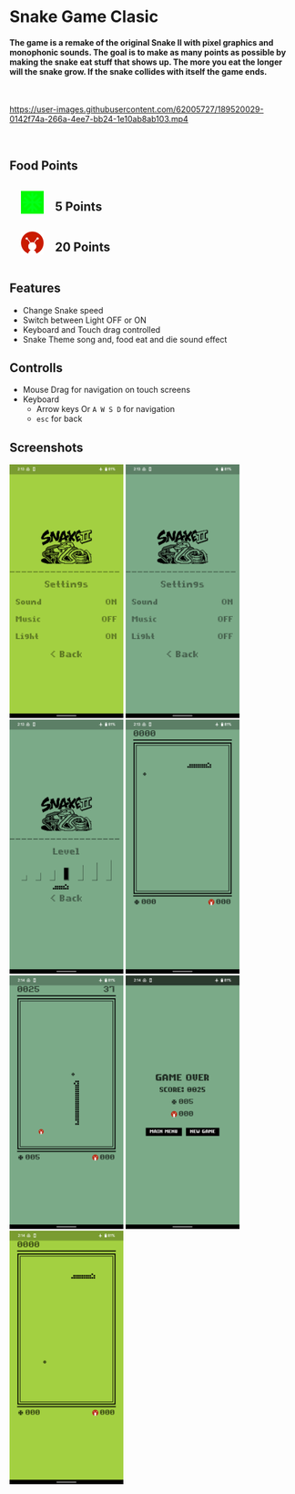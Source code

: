 # Snake Game Clasic

<h4>The game is a remake of the original Snake II with pixel graphics and monophonic sounds. The goal is to make as many points as possible by making the snake eat stuff that shows up. The more you eat the longer will the snake grow. If the snake collides with itself the game ends.</h4>
<br/>

https://user-images.githubusercontent.com/62005727/189520029-0142f74a-266a-4ee7-bb24-1e10ab8ab103.mp4

<br/>

## Food Points

<div style="display: flex; align-items: center;">
<div  style="margin-right:20px;margin-left:20px">
<img src="assets/normal_food.svg" width="40px" style="filter: invert(48%) sepia(79%) saturate(2476%) hue-rotate(86deg) brightness(118%) contrast(119%);" />
</div>
<div  style="margin-right:20px"><h2>5 Points</h2></div> 
</div>
<div style="display: flex; align-items: center;">
<div  style="margin-right:20px;margin-left:20px">
<img src="assets/geekylogo.png" width="40px"></div>
<div  style="margin-right:20px"><h2>20 Points</h2></div> </div>

## Features
  * Change Snake speed
  * Switch between Light OFF or ON
  * Keyboard and Touch drag controlled
  * Snake Theme song and, food eat and die sound effect
  
## Controlls
  * Mouse Drag for navigation on touch screens
  * Keyboard 
     * Arrow keys Or `A W S D` for navigation 
     * `esc` for back

## Screenshots

<p float="left">
  <img src="preview_files/s1.png" width="200" />
  <img src="preview_files/s2.png" width="200" />
  <img src="preview_files/s3.png" width="200" />
  <img src="preview_files/s4.png" width="200" />
  <img src="preview_files/s5.png" width="200" />
  <img src="preview_files/s6.png" width="200" />
  <img src="preview_files/s7.png" width="200" />
</p>





